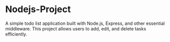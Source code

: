 # Nodejs-Project
A simple todo list application built with Node.js, Express, and other essential middleware. This project allows users to add, edit, and delete tasks efficiently.
